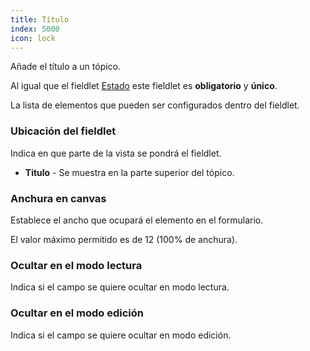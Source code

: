```yaml
---
title: Título
index: 5000
icon: lock
---
```


Añade el título a un tópico.

Al igual que el fieldlet [Estado](rules/palette/fieldlets/state) este fieldlet es **obligatorio** y **único**.

La lista de elementos que pueden ser configurados dentro del fieldlet.

### Ubicación del fieldlet

Indica en que parte de la vista se pondrá el fieldlet.

- **Titulo** - Se muestra en la parte superior del tópico.

### Anchura en canvas

Establece el ancho que ocupará el elemento en el formulario.

El valor máximo permitido es de 12 (100% de anchura).

### Ocultar en el modo lectura

Indica si el campo se quiere ocultar en modo lectura.

### Ocultar en el modo edición

Indica si el campo se quiere ocultar en modo edición.
